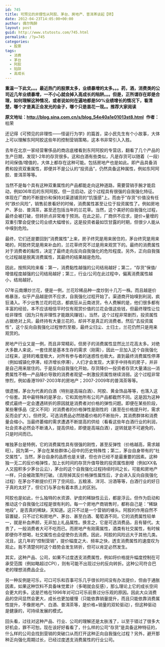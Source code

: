```yaml
---
id: 745
title: 可预见的非理性从阿胶、茅台、房地产、普洱茶谈起【转】
date: 2012-04-23T14:05:00+00:00
author: 偶尔陶醉
layout: post
guid: http://www.stutostu.com/745.html
permalink: /?p=745
categories:
  - 股票
tags:
  - 消费
  - 茅台
  - 阿胶
  - 陷阱
  - 高成长
---
```

**重温一下此文。。。最近热门的股票太多，业绩暴增的太多。。。药，酒，消费类的公司近几年业绩暴增，一不小心就会掉入高成长的陷阱。。。但是，正所谓存在即是合理，如何理解这种情况，或者说如何在遍地都是50%业绩增长的情况下，看清楚，哪个才是真正会发光的金子，哪个只是昙花一现。。推荐大家阅读**



**原文地址：http://blog.sina.com.cn/s/blog_54e40a1e01013st8.html** &nbsp;**作者：** 枯荣

还记得《可预见的非理性——怪诞行为学》的篇首，梁小民先生有个小故事，大体上可以理解东阿阿胶这些年的控制营销策略，这本书非常引入入胜。

去年在北京一家经营奢侈品的商店底楼看到东阿阿胶的专营店，翻看了几个产品的生产日期，发现1-2年的存货很多。这和白酒有些类似，凡是存货可以随着（一段）时间保值/增值的，大体上都存在这种可能。包括房地产也是如此。即产品具备消费和投资双重属性，即便并不是公认的“投资品”，仍然具备这种属性，例如东阿阿胶、普洱茶等等。

当然不是每个具有这种双重属性的产品都能走向这种道路，需要营销手腕才能启动，例如06年后的东阿阿胶。但一旦启动，这个过程具有很强的自我强化特征。体现在厂商的不断提价和保持对渠道铺货的“饥饿感”上。而由于“存货”价值没有任何“跌价风险”，销售前景看好的时候，消费属性甚至让位于投资属性了。例如房地产、茅台、普洱茶，甚至还包括当年的兰花草。当然，这个美好的自我强化过程，最终会被打破，但转折点非常难于预测。在此之前，厂商供不应求，提价+量增的双重引擎会促使公司业绩大幅增长，这是投资者最如饮甘露的时期，但很少人能从中嗅到危险。

最终，它们还是要回到“消费属性”上来，房子终究是用来居住的，茅台终究是用来喝的，阿胶终究是用来补血的，兰花草终究不过是用来观赏下的。最终的消费属性对于消费者的黏性，决定了最终走向反向自我强化的危险程度。另外，正向自我强化过程越是脱离消费属性，其最终的结果越是危险。

因此，按照风险来看：第一，消费黏性越强的公司结局越好；第二，“存货”保值/增值程度越强的公司结局越好；第三，行业/公司在此过程中，偏离消费属性越小，结局越好。

07年云南爆炒兰花，便是一例，兰花珍稀品种一度炒到十几万一株。而且越是价格暴涨，似乎产品越是供不应求，自我强化过程开始了。渠道商开始嗅到利润，疯狂涌入。不少出售兰花的花店，都疯狂从云南进货，令人费解的是，他们很多都有丰富的经验，本不应该相信平时仅有观赏价值的兰花会值这些钱，但最终理性让位给非理性（因为只有非理性才能跟风赚钱）。当然，这个过程非常剧烈，投资属性占据绝对上风，最终持有大量兰花的，却并不是真正的消费者。然后“去投资属性”，这个反向自我强化过程惨烈至极，最终尘归尘、土归土，兰花仍然只是用来观赏的。

房地产行业又是一例，而且非常精彩。但房子的消费属性显然比兰花高太多。对绝大多数人来说，一套住房是基本生存的需求（刚需），因此一旦加入这个自我强化过程来，逆转的难度极大，对所有参与者的迷惑性也极大。直到最终消费属性停滞（例如城镇化停滞，经济增长停滞），人们才会发现，大家手中持有的房子，并非是自己用来居住的。于是反向自我强化开始，存货降价—投资者存货大量涌出—消费属性不畅—产品降价导致的消费者观望—刺激投资属性继续消弱。这个过程非常惨烈，例如香港1997-2003年的房地产；2007-2009年的普洱茶等等。

很遗憾，茅台为代表的白酒（特别是高端白酒）、阿胶、黄金饰品等等，也落入这个俗套。其中最特殊的是茅台，它和其他所有公司产品都截然不同。这是因为这种模式最终一定会遭遇转折的原因就是消费者对价格的弹性问题。即便在某些阶段，某些奢侈品（定义不同）对消费者的价格弹性是刚性的（甚至在价格提升时，需求反而会扩大）。但终究，可选消费品必然随着价格的不断抬升，其消费群体和消费量会缩小。当最终萎缩的需求遭遇不断提高的供给（看看这些年白酒行业的利润，社会资本必然会不断涌入，提高供给，即便是高端白酒），逆转就是不可避免的，只是时间而已。

唯独茅台是特例，它的消费属性具有很强的刚性，甚至反弹性（价格越高，需求越旺）。因为第一，茅台在某些群体心目中的历史特殊性；第二，茅台自身带有的“社交属性”。当然，茅台自身的品质也是关键，但也许已经不是最重要的因素。这种独一无二的反价格弹性，加上长时间的存货升值导致的投资属性剧增（例如XX名人又囤积多少茅台云云），茅台的这个自我强化过程持续时间之长，可能和房地产一样，只会被政策所打破。（去除掉其反价格弹性属性后，才会进入反向自我强化过程）在茅台不断提价打开了空间后，五粮液、洋河、汾酒等等，白酒行业的好日子真的太好了，但它们与茅台有着本质上的区别。

阿胶也是如此，什么独特的水资源、驴皮的稀缺性云云，都是浮云。但作为启动和推动这个自我强化过程是很有利的。每一个房地产商销售时，都称自己是：“稀缺地段”，是否真的稀缺，天知道。这只不过是一个营销的噱头。阿胶的作用自然不容置疑，只不过它和房地产、茅台、甚至白酒、葡萄酒不同，它的消费属性较单一，就是补血养颜，无非加上礼品属性。换言之，它是可选消费品，且有替代。太贵了，一般消费者大可不吃而已。而房地产有刚需属性，酒类有社交属性，有时候即便你不想喝，社交属性也会促使你去消费。因此，阿胶的风险远大于其他几类。况且，这几年的“控制营销”，提价幅度之大、频率之快，透支消费属性的速度叹为观止。我不清楚何时这个趋势会发生转折，但可以肯定必然发生。

其实，这种产品、公司，如果不过度透支消费属性，例如将价格提升幅度控制在可承受范围（例如略超过CPI），则有可能不出现过分的反向转折。这种公司符合巴老的理想消费品企业。

另一种反例是可乐，可口可乐和百事可乐几乎很长时间没有办法提价，但由于通胀因素，如果这种饮料不具备味觉累计（多喝就会反感），那么理论上它的成长空间会更大的多。这是芒格在1996年对可口可乐前景过分乐观的原因。因此大众消费品的空间显然会更大，成长也更加缓慢（只能依靠销量提升，而且只能依靠消费属性提升，不像房地产、白酒、普洱茶等，是价格+销量的双轮驱动），但这种驱动是健康的，可持续发展的模式。

回头看，过往对这种产品、行业、公司的理解还是太肤浅了，以至于错过了很多大好机会，罪不可恕。现在该好好看看了，什么样的公司“存货”是具备这种特征的，什么样的公司会找到营销的突破口从而打开这种正向自我强化过程？另外，避开那种正向强化周期过长，已经过度透支消费属性的行业公司。